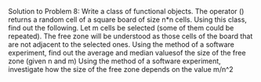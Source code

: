 Solution to Problem 8: 
Write a class of functional objects. The operator () returns a random cell of a square board of size n*n cells.
Using this class, find out the following. Let m cells be selected (some of them could be repeated). 
The free zone will be understood as those cells of the board that are not adjacent to the selected ones. 
Using the method of a software experiment, find out the average and median values ​​of the size of the free zone (given n and m)
Using the method of a software experiment, investigate how the size of the free zone depends on the value m/n^2
